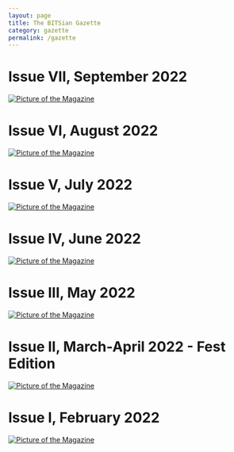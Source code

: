 ```yaml
---
layout: page
title: The BITSian Gazette
category: gazette
permalink: /gazette
---
```


# Issue VII, September 2022
[![Picture of the Magazine](assets/img/gi7.jpg)](https://drive.google.com/file/d/122YdjgkPoBpEeqyYbQn4d0EnUYeEZL0S/view)

# Issue VI, August 2022
[![Picture of the Magazine](assets/img/gi6.pnh)](https://drive.google.com/file/d/1Cp6j_f3pl3tHTfjqlcLzudVpfe1ivaBm/view?usp=sharing)

# Issue V, July 2022
[![Picture of the Magazine](assets/img/gi5.jpg)](https://drive.google.com/file/d/16-pgVbbDhQ4lYSS5QefGdStEPTiJHsb6/view?usp=sharing)

# Issue IV, June 2022
[![Picture of the Magazine](assets/img/gi4.jpg)](https://drive.google.com/file/d/1k2bQJn5_x0iS5un6ax8v1SAXqNpToVC9/view?usp=sharing)

# Issue III, May 2022
[![Picture of the Magazine](assets/img/gi3.png)](https://drive.google.com/file/d/1Kh4l7f52-ujmqgUrDVEctFXzVU84-1QI/view?usp=sharing)

# Issue II, March-April 2022 - Fest Edition
[![Picture of the Magazine](assets/img/gi2.png)](https://drive.google.com/file/d/1vocAbmGzb2cs1vq2Z9HVgesE0aoeB3sz/view?usp=sharing)

# Issue I, February 2022
[![Picture of the Magazine](assets/img/gi1.png)](https://cdn.flipsnack.com/widget/v2/widget.html?hash=c30osean30)

